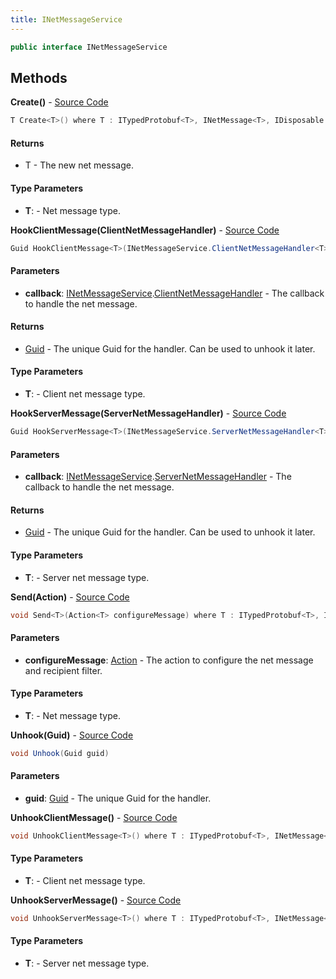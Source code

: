 ```yaml
---
title: INetMessageService
---
```


```csharp
public interface INetMessageService
```

## Methods

**Create<T>()** - [Source Code](https://github.com/swiftly-solution/swiftlys2/blob/main/managed/src/SwiftlyS2.Shared/Modules/NetMessages/INetMessageService.cs#L65)

```csharp
T Create<T>() where T : ITypedProtobuf<T>, INetMessage<T>, IDisposable
```

#### Returns

- T - The new net message.

#### Type Parameters

- **T**:  - Net message type.

**HookClientMessage<T>(ClientNetMessageHandler<T>)** - [Source Code](https://github.com/swiftly-solution/swiftlys2/blob/main/managed/src/SwiftlyS2.Shared/Modules/NetMessages/INetMessageService.cs#L32)

```csharp
Guid HookClientMessage<T>(INetMessageService.ClientNetMessageHandler<T> callback) where T : ITypedProtobuf<T>, INetMessage<T>, IDisposable
```

#### Parameters

- **callback**: [INetMessageService](/docs/api/shared/netmessages/inetmessageservice).[ClientNetMessageHandler](/docs/api/shared/netmessages/inetmessageservice/clientnetmessagehandler-1)<T> - The callback to handle the net message.

#### Returns

- [Guid](https://learn.microsoft.com/dotnet/api/system.guid) - The unique Guid for the handler. Can be used to unhook it later.

#### Type Parameters

- **T**:  - Client net message type.

**HookServerMessage<T>(ServerNetMessageHandler<T>)** - [Source Code](https://github.com/swiftly-solution/swiftlys2/blob/main/managed/src/SwiftlyS2.Shared/Modules/NetMessages/INetMessageService.cs#L40)

```csharp
Guid HookServerMessage<T>(INetMessageService.ServerNetMessageHandler<T> callback) where T : ITypedProtobuf<T>, INetMessage<T>, IDisposable
```

#### Parameters

- **callback**: [INetMessageService](/docs/api/shared/netmessages/inetmessageservice).[ServerNetMessageHandler](/docs/api/shared/netmessages/inetmessageservice/servernetmessagehandler-1)<T> - The callback to handle the net message.

#### Returns

- [Guid](https://learn.microsoft.com/dotnet/api/system.guid) - The unique Guid for the handler. Can be used to unhook it later.

#### Type Parameters

- **T**:  - Server net message type.

**Send<T>(Action<T>)** - [Source Code](https://github.com/swiftly-solution/swiftlys2/blob/main/managed/src/SwiftlyS2.Shared/Modules/NetMessages/INetMessageService.cs#L72)

```csharp
void Send<T>(Action<T> configureMessage) where T : ITypedProtobuf<T>, INetMessage<T>, IDisposable
```

#### Parameters

- **configureMessage**: [Action](https://learn.microsoft.com/dotnet/api/system.action-1)<T> - The action to configure the net message and recipient filter.

#### Type Parameters

- **T**:  - Net message type.

**Unhook(Guid)** - [Source Code](https://github.com/swiftly-solution/swiftlys2/blob/main/managed/src/SwiftlyS2.Shared/Modules/NetMessages/INetMessageService.cs#L46)

```csharp
void Unhook(Guid guid)
```

#### Parameters

- **guid**: [Guid](https://learn.microsoft.com/dotnet/api/system.guid) - The unique Guid for the handler.

**UnhookClientMessage<T>()** - [Source Code](https://github.com/swiftly-solution/swiftlys2/blob/main/managed/src/SwiftlyS2.Shared/Modules/NetMessages/INetMessageService.cs#L52)

```csharp
void UnhookClientMessage<T>() where T : ITypedProtobuf<T>, INetMessage<T>, IDisposable
```

#### Type Parameters

- **T**:  - Client net message type.

**UnhookServerMessage<T>()** - [Source Code](https://github.com/swiftly-solution/swiftlys2/blob/main/managed/src/SwiftlyS2.Shared/Modules/NetMessages/INetMessageService.cs#L58)

```csharp
void UnhookServerMessage<T>() where T : ITypedProtobuf<T>, INetMessage<T>, IDisposable
```

#### Type Parameters

- **T**:  - Server net message type.

